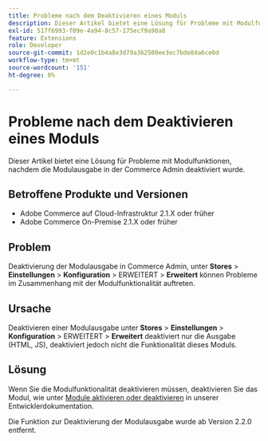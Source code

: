 ```yaml
---
title: Probleme nach dem Deaktivieren eines Moduls
description: Dieser Artikel bietet eine Lösung für Probleme mit Modulfunktionen, nachdem die Modulausgabe in der Commerce Admin deaktiviert wurde.
exl-id: 517f6993-f09e-4a94-8c57-175ecf9a98a8
feature: Extensions
role: Developer
source-git-commit: 1d2e0c1b4a8e3d79a362500ee3ec7bde84a6ce0d
workflow-type: tm+mt
source-wordcount: '151'
ht-degree: 0%

---
```


# Probleme nach dem Deaktivieren eines Moduls

Dieser Artikel bietet eine Lösung für Probleme mit Modulfunktionen, nachdem die Modulausgabe in der Commerce Admin deaktiviert wurde.

## Betroffene Produkte und Versionen

* Adobe Commerce auf Cloud-Infrastruktur 2.1.X oder früher
* Adobe Commerce On-Premise 2.1.X oder früher

## Problem

Deaktivierung der Modulausgabe in Commerce Admin, unter **Stores** > **Einstellungen** > **Konfiguration** > ERWEITERT > **Erweitert** können Probleme im Zusammenhang mit der Modulfunktionalität auftreten.

## Ursache

Deaktivieren einer Modulausgabe unter **Stores** > **Einstellungen** > **Konfiguration** > ERWEITERT > **Erweitert** deaktiviert nur die Ausgabe (HTML, JS), deaktiviert jedoch nicht die Funktionalität dieses Moduls.

## Lösung

Wenn Sie die Modulfunktionalität deaktivieren müssen, deaktivieren Sie das Modul, wie unter [Module aktivieren oder deaktivieren](https://devdocs.magento.com/guides/v2.1/install-gde/install/cli/install-cli-subcommands-enable.html) in unserer Entwicklerdokumentation.

Die Funktion zur Deaktivierung der Modulausgabe wurde ab Version 2.2.0 entfernt.
